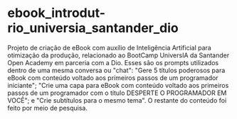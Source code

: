 # ebook_introdut-rio_universia_santander_dio
Projeto de criação de eBook com auxílio de Inteligência Artificial para otimização da produção, relacionado ao BootCamp UniversIA da Santander Open Academy em parceria com a Dio. 
Esses são os prompts utilizados dentro de uma mesma conversa ou "chat": 
"Gere 5 títulos poderosos para eBook com conteúdo voltado aos primeiros passos de um programador iniciante"; 
"Crie uma capa para eBook com conteúdo voltado aos primeiros passos de um programador com o título DESPERTE O PROGRAMADOR EM VOCÊ"; e
"Crie subtítulos para o mesmo tema". 
O restante do conteúdo foi feito por meio de pesquisa.
